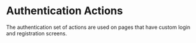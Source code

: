 # Authentication Actions

The authentication set of actions are used on pages that have custom login and registration screens.

